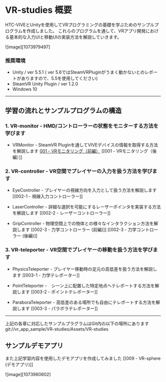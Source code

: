 # VR-studies 概要

HTC-VIVEとUnityを使用してVRプログラミングの基礎を学ぶためのサンプルプログラムを作成しました。
これらのプログラムを通して、VRアプリ開発における基本的な入力UIと移動UIの実装方法を解説していきます。

![image][1073979497]


### 推奨環境

- Unity / ver 5.5.1 ( ver 5.6ではSteamVRPluginがうまく動かないとのレポートがありますので、5.5を使用してください)
- SteamVR Unity Plugin /  ver 1.2.0
- Windows 10

---

## 学習の流れとサンプルプログラムの構造

### 1. VR-monitor - HMD/コントローラーの状態をモニターする方法を学びます

- VRMonitor - SteamVR Pluginを通してVIVEデバイスの情報を取得する方法を解説します
[001 - VRモニタリング（前編）](index.md)
[[001 - VRモニタリング（後編）]]

### 2. VR-controller - VR空間でプレイヤーの入力を扱う方法を学びます
  - EyeController - プレイヤーの視線方向を入力として扱う方法を解説します
[[002-1 - 視線入力コントローラー]]

  - LaserController - 詳細な選択を可能にするレーザーポインタを実装する方法を解説します
[[002-2 - レーザーコントローラー]]

  - GripController - 物理空間上での物体との様々なインタラクション方法を解説します
[[002-3 - 力学コントローラー (前編)]]
[[002-3 - 力学コントローラー (後編)]]

### 3. VR-teleporter - VR空間でプレイヤーの移動を扱う方法を学びます

  - PhysicsTeleporter - プレイヤー移動時の足元の高低差を扱う方法を解説します
[[003-1 - 力学テレポーター]]

  - PointTeleporter -　シーン上に配置した特定地点へテレポートする方法を解説します
[[003-2 - ポイントテレポーター]]

  - ParaboraTeleporter - 高低差のある場所でも自由にテレポートする方法を解説します
[[003-3 - パラボラテレポーター]]

---
上記の各章に対応したサンプルプラグラムはGit内の以下の場所にあります
git://vr_app_sample/VR-studies/Assets/VR-studies



## サンプルデモアプリ

また上記学習内容を使用したデモアプリを作成してみました
[[009 - VR-sphere (デモアプリ)]]

![image][1073980802]
